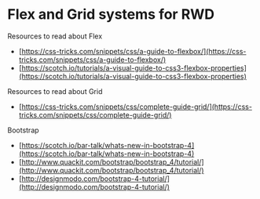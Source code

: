 # Flex and Grid systems for RWD

Resources to read about Flex
- [https://css-tricks.com/snippets/css/a-guide-to-flexbox/](https://css-tricks.com/snippets/css/a-guide-to-flexbox/)
- [https://scotch.io/tutorials/a-visual-guide-to-css3-flexbox-properties](https://scotch.io/tutorials/a-visual-guide-to-css3-flexbox-properties)

Resources to read about Grid
- [https://css-tricks.com/snippets/css/complete-guide-grid/](https://css-tricks.com/snippets/css/complete-guide-grid/)

Bootstrap
- [https://scotch.io/bar-talk/whats-new-in-bootstrap-4](https://scotch.io/bar-talk/whats-new-in-bootstrap-4)
- [http://www.quackit.com/bootstrap/bootstrap_4/tutorial/](http://www.quackit.com/bootstrap/bootstrap_4/tutorial/)
- [http://designmodo.com/bootstrap-4-tutorial/](http://designmodo.com/bootstrap-4-tutorial/)
